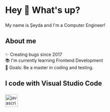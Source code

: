 <h1 align="left">Hey 👋 What's up?</h1>

###

<p align="left">My name is Şeyda and I'm a Computer Engineer!</p>

###

<h2 align="left">About me</h2>

###

<p align="left">✨ Creating bugs since 2017<br>📚 I'm currently learning Frontend Development<br>🎯 Goals: Be a master in coding and testing.<br>

###

<h2 align="left">I code with Visual Studio Code</h2>

###

<div align="left">
  <img src="https://cdn.jsdelivr.net/gh/devicons/devicon/icons/javascript/javascript-original.svg" height="40" alt="javascript logo"  />
  <img width="12" />
</div>

###
